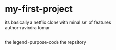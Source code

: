 # my-first-project
its basically a netflix clone  with minal set of features
<br>
author-ravindra tomar 

<br>
 the legend -purpose-code the repsitory
